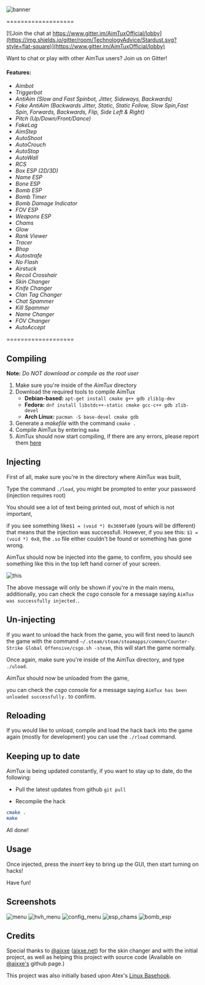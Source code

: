 ![banner](http://aimtux.net/images/aimtux.png)

===================

[![Join the chat at https://www.gitter.im/AimTuxOfficial/lobby](https://img.shields.io/gitter/room/TechnologyAdvice/Stardust.svg?style=flat-square)](https://www.gitter.im/AimTuxOfficial/lobby)

Want to chat or play with other AimTux users? Join us on Gitter!

#### Features:

* *Aimbot*
* *Triggerbot*
* *AntiAim (Slow and Fast Spinbot, Jitter, Sideways, Backwards)*
* *Fake AntiAim (Backwards Jitter, Static, Static Follow, Slow Spin,Fast Spin, Forwards, Backwards, Flip, Side Left & Right)*
* *Pitch (Up/Down/Front/Dance)*
* *FakeLag*
* *AimStep*
* *AutoShoot*
* *AutoCrouch*
* *AutoStop*
* *AutoWall*
* *RCS*
* *Box ESP (2D/3D)*
* *Name ESP*
* *Bone ESP*
* *Bomb ESP*
* *Bomb Timer*
* *Bomb Damage Indicator*
* *FOV ESP*
* *Weapons ESP*
* *Chams*
* *Glow*
* *Rank Viewer*
* *Tracer*
* *Bhop*
* *Autostrafe*
* *No Flash*
* *Airstuck*
* *Recoil Crosshair*
* *Skin Changer*
* *Knife Changer*
* *Clan Tag Changer*
* *Chat Spammer*
* *Kill Spammer*
* *Name Changer*
* *FOV Changer*
* *AutoAccept*

===================

## Compiling

**Note:** _Do NOT download or compile as the root user_

1. Make sure you're inside of the *AimTux* directory
2. Download the required tools to compile AimTux
    * **Debian-based:** `apt-get install cmake g++ gdb zlib1g-dev`
    * **Fedora:** `dnf install libstdc++-static cmake gcc-c++ gdb zlib-devel`
    * **Arch Linux:** `pacman -S base-devel cmake gdb` 
3. Generate a *makefile* with the command `cmake .`
4. Compile AimTux by entering `make`
4. AimTux should now start compiling, if there are any errors, please report them [here](https://github.com/McSwaggens/AimTux/issues/)

## Injecting
First of all, make sure you're in the directory where *AimTux* was built,

Type the command `./load`, you might be prompted to enter your password (injection requires root)

You should see a lot of text being printed out, most of which is not important,

if you see something like`$1 = (void *) 0x3690fa00` (yours will be different) that means that the injection was successfull.
However,
if you see this: `$1 = (void *) 0x0`, the `.so` file either couldn't be found or something has gone wrong.

AimTux should now be injected into the game, to confirm, you should see something like this in the top left hand corner of your screen.

![this](http://i.imgur.com/I2NSAia.png)

The above message will only be shown if you're in the main menu, additionally, you can check the *csgo* console for a message saying `AimTux was successfully injected.`.

## Un-injecting

If you want to unload the hack from the game, you will first need to launch the game with the command `~/.steam/steam/steamapps/common/Counter-Strike Global Offensive/csgo.sh -steam`, this will start the game normally.

Once again, make sure you're inside of the AimTux directory, and type `./uload`.

*AimTux* should now be unloaded from the game,

you can check the *csgo* console for a message saying `AimTux has been unloaded successfully.` to confirm.

## Reloading

If you would like to unload, compile and load the hack back into the game again (mostly for development) you can use the `./rload` command.

## Keeping up to date

AimTux is being updated constantly, if you want to stay up to date, do the following:

* Pull the latest updates from github
`git pull`

* Recompile the hack
```bash
cmake .
make
```

All done!

## Usage

Once injected, press the *insert* key to bring up the GUI, then start turning on hacks!

Have fun!

## Screenshots

![menu](http://i.imgur.com/GjdLRzW.jpg)
![hvh_menu](i.imgur.com/z8lNqeq.jpg)
![config_menu](http://i.imgur.com/UoxaHKZ.png)
![esp_chams](http://i.imgur.com/r8fk1Rt.jpg)
![bomb_esp](http://i.imgur.com/ZgMrHrr.jpg)

## Credits
Special thanks to [@aixxe](http://www.github.com/aixxe/) ([aixxe.net](http://www.aixxe.net)) for the skin changer and with the initial project, as well as helping this project with source code (Available on [@aixxe's](http://www.github.com/aixxe/) github page.)

This project was also initially based upon Atex's [Linux Basehook](http://unknowncheats.me/forum/counterstrike-global-offensive/181878-linux-basehook.html).
